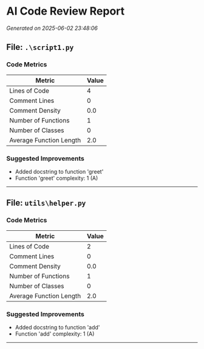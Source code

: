 # AI Code Review Report

*Generated on 2025-06-02 23:48:06*

## File: `.\script1.py`

### Code Metrics
| Metric | Value |
|--------|-------|
| Lines of Code | 4 |
| Comment Lines | 0 |
| Comment Density | 0.0 |
| Number of Functions | 1 |
| Number of Classes | 0 |
| Average Function Length | 2.0 |

### Suggested Improvements
- Added docstring to function 'greet'
- Function 'greet' complexity: 1 (A)

---

## File: `utils\helper.py`

### Code Metrics
| Metric | Value |
|--------|-------|
| Lines of Code | 2 |
| Comment Lines | 0 |
| Comment Density | 0.0 |
| Number of Functions | 1 |
| Number of Classes | 0 |
| Average Function Length | 2.0 |

### Suggested Improvements
- Added docstring to function 'add'
- Function 'add' complexity: 1 (A)

---


